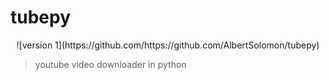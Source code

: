 # tubepy

<div align="center">
    ![version 1](https://github.com/https://github.com/AlbertSolomon/tubepy)
</div>

> youtube video downloader in python
